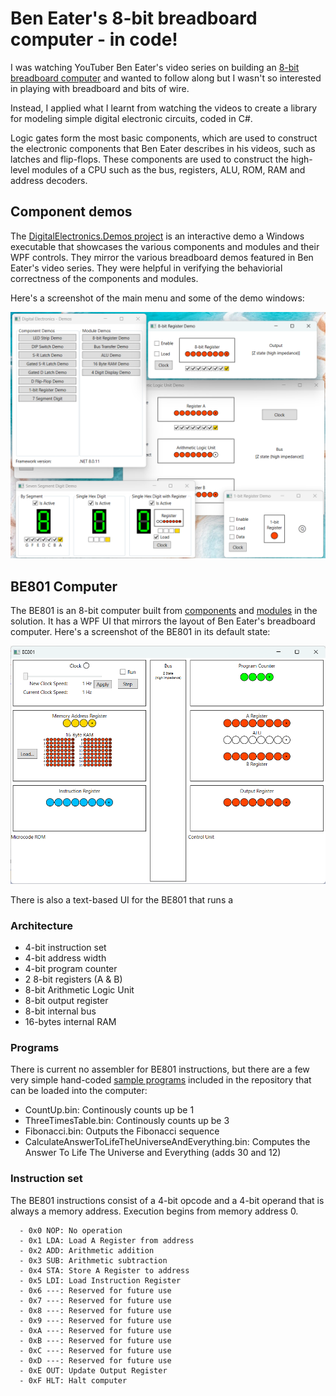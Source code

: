 # Ben Eater's 8-bit breadboard computer - in code!

I was watching YouTuber Ben Eater's video series on building an [8-bit breadboard computer](https://youtube.com/playlist?list=PLowKtXNTBypGqImE405J2565dvjafglHU&si=5VQzhQfZGRd30bCy) and wanted to follow along but I wasn't so interested in playing with breadboard and bits of wire.

Instead, I applied what I learnt from watching the videos to create a library for modeling simple digital electronic circuits, coded in C#.

Logic gates form the most basic components, which are used to construct the electronic components that Ben Eater describes in his videos, such as latches and flip-flops. These components are used to construct the high-level modules of a CPU such as the bus, registers, ALU, ROM, RAM and address decoders.

## Component demos

The [DigitalElectronics.Demos project](https://github.com/DanStevens/DigitalElectronics/tree/master/Views/DigitalElectronics.Demos) is an interactive demo a Windows executable that showcases the various components and modules and their WPF controls. They mirror the various breadboard demos featured in Ben Eater's video series. They were helpful in verifying the behaviorial correctness of the components and modules.

Here's a screenshot of the main menu and some of the demo windows:

![Screenshot of DigitalElectronics.Demos.exe](DigitalElectronics.Demos.png)

## BE801 Computer

The BE801 is an 8-bit computer built from [components](https://github.com/DanStevens/DigitalElectronics/tree/master/Models/Components) and [modules](https://github.com/DanStevens/DigitalElectronics/tree/master/Models/Modules) in the solution. It has a WPF UI that mirrors the layout of Ben Eater's breadboard computer. Here's a screenshot of the BE801 in its default state:

![The BE801 Computer in its default state](BE801.png)

There is also a text-based UI for the BE801 that runs a 

### Architecture

  - 4-bit instruction set
  - 4-bit address width
  - 4-bit program counter
  - 2 8-bit registers (A & B)
  - 8-bit Arithmetic Logic Unit
  - 8-bit output register
  - 8-bit internal bus
  - 16-bytes internal RAM

### Programs

There is current no assembler for BE801 instructions, but there are a few very simple hand-coded [sample programs](https://github.com/DanStevens/DigitalElectronics/tree/master/Programs/BE801) included in the repository that can be loaded into the computer:

  - CountUp.bin: Continously counts up be 1
  - ThreeTimesTable.bin: Continously counts up be 3
  - Fibonacci.bin: Outputs the Fibonacci sequence
  - CalculateAnswerToLifeTheUniverseAndEverything.bin: Computes the Answer To Life The Universe and Everything (adds 30 and 12)

### Instruction set

The BE801 instructions consist of a 4-bit opcode and a 4-bit operand that is always a memory address. Execution begins from memory address 0.

```
  - 0x0 NOP: No operation
  - 0x1 LDA: Load A Register from address
  - 0x2 ADD: Arithmetic addition
  - 0x3 SUB: Arithmetic subtraction
  - 0x4 STA: Store A Register to address
  - 0x5 LDI: Load Instruction Register
  - 0x6 ---: Reserved for future use
  - 0x7 ---: Reserved for future use
  - 0x8 ---: Reserved for future use
  - 0x9 ---: Reserved for future use
  - 0xA ---: Reserved for future use
  - 0xB ---: Reserved for future use
  - 0xC ---: Reserved for future use
  - 0xD ---: Reserved for future use
  - 0xE OUT: Update Output Register
  - 0xF HLT: Halt computer
```
